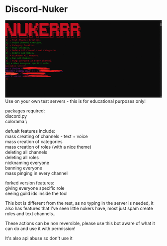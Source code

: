 # Discord-Nuker

<img src="./nuker_ex.png">
Use on your own test servers - this is for educational purposes only!

packages required: \
discord.py \
colorama \

defualt features include: \
mass creating of channels - text + voice \
mass creation of categories \
mass creation of roles (with a nice theme) \
deleting all channels \
deleting all roles \
nicknaming everyone \
banning everyone \
mass pinging in every channel

forked version features: \
giving everyone specific role \
seeing guild ids inside the tool

This bot is different from the rest, as no typing in the server is needed, it also has features that I've seen little nukers have, most just spam create roles and text channels..

These actions can be non reversible, please use this bot aware of what it can do and use it with permission!

It's also api abuse so don't use it
